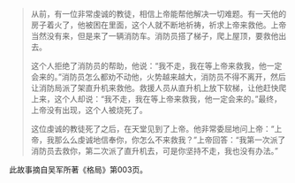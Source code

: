 > 从前，有一位非常虔诚的教徒，相信上帝能帮他解决一切难题。有一天他的房子着火了，他被困在里面，这个人就不断地祈祷，祈求上帝来救他。上帝当然没有来，但是来了一辆消防车。消防员搭了梯子，爬上屋顶，要救他出去。
>
> 这个人拒绝了消防员的帮助，他说：“我不走，我在等上帝来救我，他一定会来的。”消防员怎么都劝不动他，火势越来越大，消防员不得不离开，然后让消防局派了架直升机来救他。救援人员从直升机上放下软梯，让他赶快爬上来，这个人却说：“我不走，我在等上帝来救我，他一定会来的。”最终，上帝没有出现，这个人被烧死了。
>
> 这位虔诚的教徒死了之后，在天堂见到了上帝。他非常委屈地问上帝：“上帝，我那么么虔诚地信奉你，你怎么不来救我？”上帝回答：“我第一次派了消防员去救你，第二次派了直升机去，可是你坚持不走，我也没有办法。”

此故事摘自吴军所著《格局》第003页。
